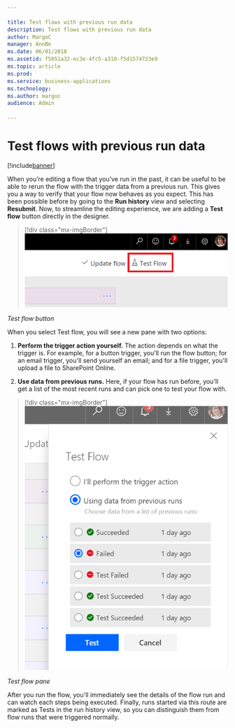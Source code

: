 ```yaml
---

title: Test flows with previous run data
description: Test flows with previous run data
author: MargoC
manager: AnnBe
ms.date: 06/01/2018
ms.assetid: f5051a32-ec3e-4fc5-a310-f5d1574723e9
ms.topic: article
ms.prod: 
ms.service: business-applications
ms.technology: 
ms.author: margoc
audience: Admin

---
```

#  Test flows with previous run data




[!include[banner](../../includes/banner.md)]

When you’re editing a flow that you’ve run in the past, it can be useful to be
able to rerun the flow with the trigger data from a previous run. This gives you
a way to verify that your flow now behaves as you expect. This has been possible
before by going to the **Run history** view and selecting **Resubmit**. Now, to
streamline the editing experience, we are adding a **Test flow** button directly
in the designer.

> [!div class="mx-imgBorder"] 
> ![Test flow button](media/test-flows-previous-run-data-1.png "Test flow button")
<!-- Picture 1 -->


*Test flow button*

When you select Test flow, you will see a new pane with two options:

1.  **Perform the trigger action yourself.** The action depends on what the
    trigger is. For example, for a button trigger, you'll run the flow button;
    for an email trigger, you'll send yourself an email; and for a file trigger,
    you'll upload a file to SharePoint Online.

2.  **Use data from previous runs.** Here, if your flow has run before, you'll
    get a list of the most recent runs and can pick one to test your flow with.

> [!div class="mx-imgBorder"] 
> ![Test flow pane](media/test-flows-previous-run-data-2.png "Test flow pane")
<!-- Picture 2 -->


*Test flow pane*

After you run the flow, you'll immediately see the details of the flow run and
can watch each steps being executed. Finally, runs started via this route are
marked as Tests in the run history view, so you can distinguish them from flow
runs that were triggered normally.
